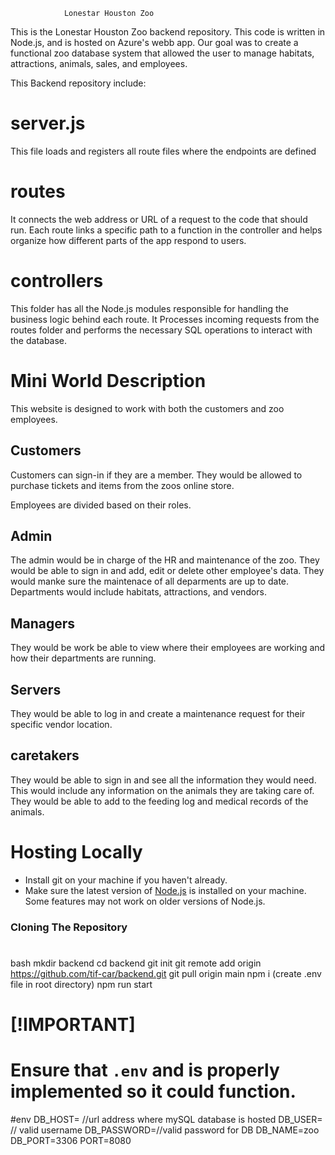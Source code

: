                 Lonestar Houston Zoo
This is the Lonestar Houston Zoo backend repository. This code is written in Node.js, and is hosted on Azure's webb app. Our goal was to create a functional zoo database system that allowed the user to manage habitats, attractions, animals, sales, and employees. 

This Backend repository include:

# server.js 
This file loads and registers all route files where the endpoints are defined

# routes
It connects the web address or URL of a request to the code that should run. Each route links a specific path to a function in the controller and helps organize how different parts of the app respond to users.

# controllers
This folder has all the Node.js modules responsible for handling the business logic behind each route.
It Processes incoming requests from the routes folder and performs the necessary SQL operations to interact with the database.

# Mini World Description
This website is designed to work with both the customers and zoo employees. 

## Customers
Customers can sign-in if they are a member. They would be allowed to purchase tickets and items from the zoos online store. 

Employees are divided based on their roles.

## Admin
 The admin would be in charge of the HR and maintenance of the zoo. They would be able to sign in and add, edit or delete other employee's data. They would manke sure the maintenace of all deparments are up to date. Departments would include habitats, attractions, and vendors.

## Managers
They would be work be able to view where their employees are working and how their departments are running. 

## Servers
They would be able to log in and create a maintenance request for their specific vendor location.  

## caretakers 
They would be able to sign in and see all the information they would need. This would include any information on the animals they are taking care of. They would be able to add to the feeding log and medical records of the animals. 

# Hosting Locally

- Install git on your machine if you haven't already.
- Make sure the latest version of [Node.js](https://nodejs.org/en/) is installed on your machine. Some features may not work on older versions of Node.js.

### Cloning The Repository

# 
bash
mkdir backend
cd backend
git init
git remote add origin https://github.com/tif-car/backend.git
git pull origin main
npm i
(create .env file in root directory)
npm run start


# [!IMPORTANT]
# Ensure that `.env` and is properly implemented so it could function.

#env
DB_HOST= //url address where mySQL database is hosted
DB_USER= // valid username 
DB_PASSWORD=//valid password for DB 
DB_NAME=zoo
DB_PORT=3306
PORT=8080


